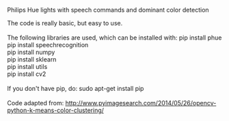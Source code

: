 Philips Hue lights with speech commands and dominant color detection

The code is really basic, but easy to use.<br />
<br />
The following libraries are used, which can be installed with:
pip install phue <br />
pip install speechrecognition<br />
pip install numpy<br />
pip install sklearn<br />
pip install utils<br />
pip install cv2<br />
<br />
If you don't have pip, do:
sudo apt-get install pip<br />
<br />
Code adapted from:
http://www.pyimagesearch.com/2014/05/26/opencv-python-k-means-color-clustering/
